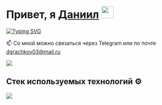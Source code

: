 <h1>Привет, я <a href="https://usweeboy.github.io/portfolio-web-developer/" target="_blank">Даниил</a> 
    <img 
      src="https://github.com/blackcater/blackcater/raw/main/images/Hi.gif"                     height="32"
    />
</h1>

[![Typing SVG](https://readme-typing-svg.herokuapp.com?font=Fira+Code&weight=500&duration=3000&pause=1000&color=34B5ED&width=435&lines=Frontent-%D1%80%D0%B0%D0%B7%D1%80%D0%B0%D0%B1%D0%BE%D1%82%D1%87%D0%B8%D0%BA+%F0%9F%A7%91%E2%80%8D%F0%9F%92%BB)](https://git.io/typing-svg)

📫 Со мной можно связаться через Telegram или по почте dgrachkov03@mail.ru

<a href="https://t.me/usweeboy" target="_blank">
  <img src="https://ziadoua.github.io/m3-Markdown-Badges/badges/Telegram/telegram1.svg">
</a>

## Стек используемых технологий ⚙️
<a href="https://skillicons.dev">
<img src="https://skillicons.dev/icons?i=html,css,js,react,ts,sass,tailwind,next,git" />
</a>
